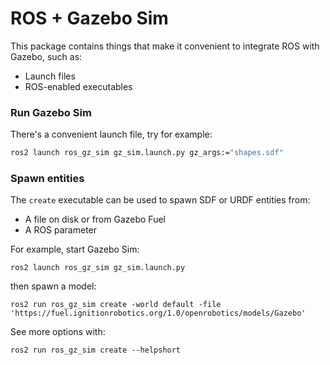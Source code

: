 # ROS + Gazebo Sim

This package contains things that make it convenient to integrate ROS with Gazebo, such as:

 - Launch files
 - ROS-enabled executables

### Run Gazebo Sim

There's a convenient launch file, try for example:

```bash
ros2 launch ros_gz_sim gz_sim.launch.py gz_args:="shapes.sdf"
```

### Spawn entities

The `create` executable can be used to spawn SDF or URDF entities from:

 - A file on disk or from Gazebo Fuel
 - A ROS parameter

For example, start Gazebo Sim:

```
ros2 launch ros_gz_sim gz_sim.launch.py
```

then spawn a model:

```
ros2 run ros_gz_sim create -world default -file 'https://fuel.ignitionrobotics.org/1.0/openrobotics/models/Gazebo'
```

See more options with:

```
ros2 run ros_gz_sim create --helpshort
```
